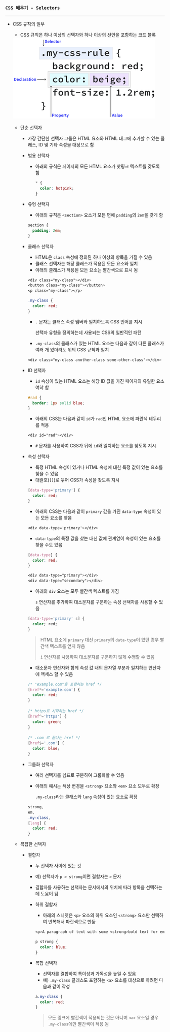 ### `CSS 배우기 - Selectors`

***

- CSS 규칙의 일부

  - CSS 규칙은 하나 이상의 선택자와 하나 이상의 선언을 포함하는 코드 블록

  <img src="selectors.assets/css.png" alt="css" style="zoom:50%;" />

  - 단순 선택자

    - 가장 간단한 선택자 그룹은 HTML 요소와 HTML 태그에 추가할 수 있는 클래스, ID 및 기타 속성을 대상으로 함

    - 범용 선택자

      - 아래의 규칙은 페이지의 모든 HTML 요소가 핫핑크 텍스트를 갖도록 함

        ```css
        * {
          color: hotpink;
        }
        ```

    - 유형 선택자

      - 아래의 규칙은 `<section>` 요소가 모든 면에 `padding`의 `2em`을 갖게 함

      ```css
      section {
        padding: 2em;
      }
      ```

    - 클래스 선택자

      - HTML은 `class` 속성에 정의된 하나 이상의 항목을 가질 수 있음
      - 클래스 선택자는 해당 클래스가 적용된 모든 요소와 일치
      - 아래의 클래스가 적용된 모든 요소는 빨간색으로 표시 됨

      ```css
      <div class="my-class"></div>
      <button class="my-class"></button>
      <p class="my-class"></p>
      ```

      ```css
      .my-class {
        color: red;
      }
      ```

      - `.` 문자는 클래스 속성 멤버와 일치하도록 CSS 언어를 지시

        선택자 유형을 정의하는데 사용되는 CSS의 일반적인 패턴

      - `.my-class`의 클래스가 있는 HTML 요소는 다음과 같이 다른 클래스가 여러 개 있더라도 위의 CSS 규칙과 일치

      ```css
      <div class="my-class another-class some-other-class"></div>
      ```

    - ID 선택자

      - `id` 속성이 있는 HTML 요소는 해당 ID 값을 가진 페이지의 유일한 요소여햐 함

      ```css
      #rad {
        border: 1px solid blue;
      }
      ```

      - 아래의 CSS는 다음과 같이 `id`가 `rad`인 HTML 요소에 파란색 테두리를 적용

      ```css
      <div id="rad"></div>
      ```

      - `#` 문자를 사용하여 CSS가 뒤에 `id`와 일치하는 요소를 찾도록 지시

    - 속성 선택자

      - 특정 HTML 속성이 있거나 HTML 속성에 대한 특정 값이 있는 요소를 찾을 수 있음
      - 대괄호(`[]`)로 묶어 CSS가 속성을 찾도록 지시

      ```css
      [data-type='primary'] {
        color: red;
      }
      ```

      - 아래의 CSS는 다음과 같이 `primary` 값을 가진 `data-type` 속성이 있는 모든 요소를 찾음

      ```css
      <div data-type='primary'></div>
      ```

      - `data-type`의 특정 값을 찾는 대신 값에 관계없이 속성이 있는 요소를 찾을 수도 있음

      ```css
      [data-type] {
        color: red;
      }
      ```

      ```css
      <div data-type="primary"></div>
      <div data-type="secondary"></div>
      ```

      - 아래의 `div` 요소는 모두 빨간색 텍스트를 가짐

        `s` 연산자를 추가하여 대소문자를 구분하는 속성 선택자를 사용할 수 있음

      ```css
      [data-type='primary' s] {
        color; red;
      }
      ```

      > HTML 요소에 `primary` 대신 `primary`의 `data-type`이 있던 경우 빨간색 텍스트를 얻지 않음
      >
      > `i` 연산자를 사용하여 대소문자를 구분하지 않게 수행할 수 있음

      - 대소문자 연산자와 함께 속성 값 내의 문자열 부분과 일치하는 연산자에 액세스 할 수 있음

      ```css
      /* "example.com"을 포함하는 href */
      [href*='example.com'] {
        color: red;
      }
      
      /* https로 시작하는 href */
      [href^='https'] {
        color: green;
      }
      
      /* .com 로 끝나는 href */
      [href$='.com'] {
        color: blue;
      }
      ```

    - 그룹화 선택자

      - 여러 선택자를 쉼표로 구분하여 그룹화할 수 있음

      - 아래의 예시는 색상 변경을 `<strong>` 요소와 `<em>` 요소 모두로 확장

        `.my-class`라는 클래스와 `lang` 속성이 있는 요소로 확장

      ```css
      strong,
      em,
      .my-class,
      [lang] {
        color: red;
      }
      ```

  - 복잡한 선택자

    - 결합자
      - 두 선택자 사이에 있는 것
      
      - 예) 선택자가 `p > strong`이면 결합자는 `>` 문자
      
      - 결합자를 사용하는 선택자는 문서에서의 위치에 따라 항목을 선택하는데 도움이 됨
      
      - 하위 결합자
        -  아래의 스니펫은 `<p>` 요소의 하위 요소인 `<strong>` 요소만 선택하여 반복해서 파란색으로 만듦
        
        ```css
        <p>A paragraph of text with some <strong>bold text for emphasis</strong>.</p>
        ```
        
        ```css
        p strong {
          color: blue;
        }
        ```
        
      - 복합 선택자
        
        - 선택자를 결합하여 특이성과 가독성을 높일 수 있음
        - 예) `.my-class` 클래스도 포함하는 `<a>` 요소를 대상으로 하려면 다음과 같이 작성
        
        ```css
        a.my-class {
          color: red;
        }
        ```
        
        > 모든 링크에 빨간색이 적용되는 것은 아니며 `<a>` 요소일 경우 `.my-class`에만 빨간색이 적용 됨
